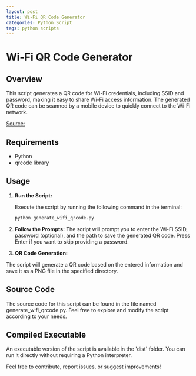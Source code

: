 ```yaml
---
layout: post
title: Wi-Fi QR Code Generator
categories: Python Script
tags: python scripts
---
```


# Wi-Fi QR Code Generator

## Overview

This script generates a QR code for Wi-Fi credentials, including SSID and password, making it easy to share Wi-Fi access information. The generated QR code can be scanned by a mobile device to quickly connect to the Wi-Fi network.

[Source:](https://github.com/marcmylemans/Wifi-QR-Code-Generator/tree/main)

## Requirements

- Python
- qrcode library

## Usage

1. **Run the Script:**

   Execute the script by running the following command in the terminal:

   ```bash
   python generate_wifi_qrcode.py
   ```


2. **Follow the Prompts:**
The script will prompt you to enter the Wi-Fi SSID, password (optional), and the path to save the generated QR code. Press Enter if you want to skip providing a password.


3. **QR Code Generation:**

The script will generate a QR code based on the entered information and save it as a PNG file in the specified directory.


## Source Code
The source code for this script can be found in the file named generate_wifi_qrcode.py. Feel free to explore and modify the script according to your needs.

## Compiled Executable
An executable version of the script is available in the 'dist' folder. You can run it directly without requiring a Python interpreter.




Feel free to contribute, report issues, or suggest improvements!